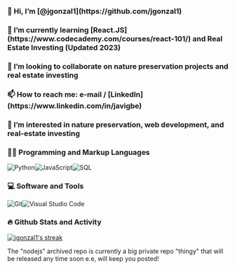 <style>img{display:inline}</style>

<h3>👋 Hi, I’m [@jgonzal1](https://github.com/jgonzal1)</h3>

<h3>🌱 I’m currently learning [React.JS](https://www.codecademy.com/courses/react-101/) and Real Estate Investing (Updated 2023)</h3>

<h3>💞️ I’m looking to collaborate on nature preservation projects and real estate investing</h3>

<h3>📫 How to reach me: e-mail / [LinkedIn](https://www.linkedin.com/in/javigbe)</h3>

<h3>👀 I’m interested in nature preservation, web development, and real-estate investing</h3>

<h3>👨‍💻 Programming and Markup Languages</h3>
<img alt="Python" src="https://img.shields.io/badge/Python-14354C.svg?logo=python&logoColor=white"
><img alt="JavaScript" src="https://img.shields.io/badge/JavaScript-276DC3.svg?logo=javascript&logoColor=white"
><img alt="SQL" src="https://custom-icon-badges.demolab.com/badge/SQL-025E8C.svg?logo=database&logoColor=white">

<h3>💻 Software and Tools</h3>
<img alt="Git" src="https://img.shields.io/badge/Git-F05033.svg?logo=git&logoColor=white"
><img alt="Visual Studio Code" src="https://img.shields.io/badge/Visual%20Studio%20Code-0078d7.svg?logo=visual-studio-code&logoColor=white">
      
<h3>🔥 Github Stats and Activity</h3>
<a href="https://github.com/DenverCoder1/github-readme-streak-stats">
  <img title="🔥 Get streak stats for your profile at git.io/streak-stats" alt="jgonzal1's streak" src="https://streak-stats.demolab.com/?user=jgonzal1&theme=monokai-metallian&hide_border=true"/>
</a>

The "nodejs" archived repo is currently a big private repo "thingy"
that will be released any time soon e.e, will keep you posted!

<!---
jgonzal1/jgonzal1 is a ✨ special ✨ repository because its `README.md` (this file) appears on your GitHub profile.
You can click the Preview link to take a look at your changes.
--->
